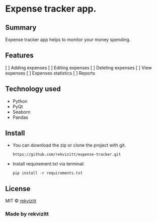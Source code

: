 # Expense tracker app.

## Summary

Expense tracker app helps to monitor your money spending.

## Features

[ ] Adding expenses
[ ] Editing expenses
[ ] Deleting expenses
[ ] View expenses
[ ] Expenses statistics
[ ] Reports

## Technology used
* Python
* PyQt
* Seaborn
* Pandas

## Install
* You can download the zip or clone the project with git.

    `https://github.com/rekvizitt/expense-tracker.git`
* Install requirement.txt via terminal:

    `pip install -r requirements.txt`

## License

MIT &copy; [rekvizitt](https://github.com/rekvizitt)

### Made by rekvizitt
